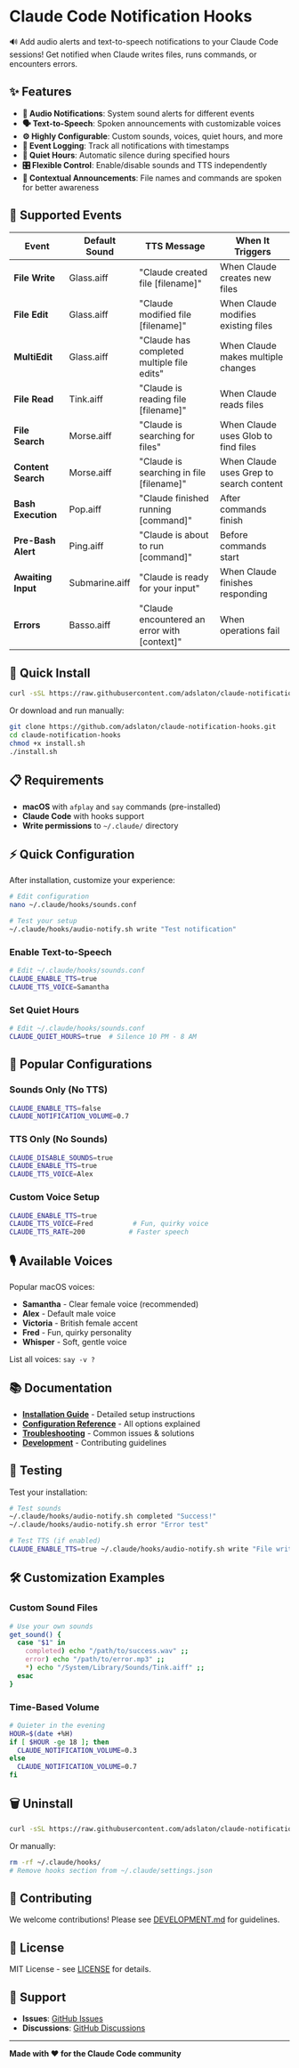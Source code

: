 # Claude Code Notification Hooks

🔊 Add audio alerts and text-to-speech notifications to your Claude Code sessions! Get notified when Claude writes files, runs commands, or encounters errors.

## ✨ Features

- **🎵 Audio Notifications**: System sound alerts for different events
- **🗣️ Text-to-Speech**: Spoken announcements with customizable voices  
- **⚙️ Highly Configurable**: Custom sounds, voices, quiet hours, and more
- **📝 Event Logging**: Track all notifications with timestamps
- **🌙 Quiet Hours**: Automatic silence during specified hours
- **🎛️ Flexible Control**: Enable/disable sounds and TTS independently
- **📝 Contextual Announcements**: File names and commands are spoken for better awareness

## 🎯 Supported Events

| Event | Default Sound | TTS Message | When It Triggers |
|-------|---------------|-------------|------------------|
| **File Write** | Glass.aiff | "Claude created file [filename]" | When Claude creates new files |
| **File Edit** | Glass.aiff | "Claude modified file [filename]" | When Claude modifies existing files |
| **MultiEdit** | Glass.aiff | "Claude has completed multiple file edits" | When Claude makes multiple changes |
| **File Read** | Tink.aiff | "Claude is reading file [filename]" | When Claude reads files |
| **File Search** | Morse.aiff | "Claude is searching for files" | When Claude uses Glob to find files |
| **Content Search** | Morse.aiff | "Claude is searching in file [filename]" | When Claude uses Grep to search content |
| **Bash Execution** | Pop.aiff | "Claude finished running [command]" | After commands finish |
| **Pre-Bash Alert** | Ping.aiff | "Claude is about to run [command]" | Before commands start |
| **Awaiting Input** | Submarine.aiff | "Claude is ready for your input" | When Claude finishes responding |
| **Errors** | Basso.aiff | "Claude encountered an error with [context]" | When operations fail |

## 🚀 Quick Install

```bash
curl -sSL https://raw.githubusercontent.com/adslaton/claude-notification-hooks/main/install.sh | bash
```

Or download and run manually:
```bash
git clone https://github.com/adslaton/claude-notification-hooks.git
cd claude-notification-hooks
chmod +x install.sh
./install.sh
```

## 📋 Requirements

- **macOS** with `afplay` and `say` commands (pre-installed)
- **Claude Code** with hooks support
- **Write permissions** to `~/.claude/` directory

## ⚡ Quick Configuration

After installation, customize your experience:

```bash
# Edit configuration
nano ~/.claude/hooks/sounds.conf

# Test your setup
~/.claude/hooks/audio-notify.sh write "Test notification"
```

### Enable Text-to-Speech
```bash
# Edit ~/.claude/hooks/sounds.conf
CLAUDE_ENABLE_TTS=true
CLAUDE_TTS_VOICE=Samantha
```

### Set Quiet Hours
```bash
# Edit ~/.claude/hooks/sounds.conf  
CLAUDE_QUIET_HOURS=true  # Silence 10 PM - 8 AM
```

## 🎨 Popular Configurations

### Sounds Only (No TTS)
```bash
CLAUDE_ENABLE_TTS=false
CLAUDE_NOTIFICATION_VOLUME=0.7
```

### TTS Only (No Sounds)
```bash
CLAUDE_DISABLE_SOUNDS=true
CLAUDE_ENABLE_TTS=true
CLAUDE_TTS_VOICE=Alex
```

### Custom Voice Setup
```bash
CLAUDE_ENABLE_TTS=true
CLAUDE_TTS_VOICE=Fred          # Fun, quirky voice
CLAUDE_TTS_RATE=200           # Faster speech
```

## 🎙️ Available Voices

Popular macOS voices:
- **Samantha** - Clear female voice (recommended)
- **Alex** - Default male voice
- **Victoria** - British female accent
- **Fred** - Fun, quirky personality
- **Whisper** - Soft, gentle voice

List all voices: `say -v ?`

## 📚 Documentation

- **[Installation Guide](docs/INSTALLATION.md)** - Detailed setup instructions
- **[Configuration Reference](docs/CONFIGURATION.md)** - All options explained
- **[Troubleshooting](docs/TROUBLESHOOTING.md)** - Common issues & solutions
- **[Development](docs/DEVELOPMENT.md)** - Contributing guidelines

## 🧪 Testing

Test your installation:
```bash
# Test sounds
~/.claude/hooks/audio-notify.sh completed "Success!"
~/.claude/hooks/audio-notify.sh error "Error test"

# Test TTS (if enabled)
CLAUDE_ENABLE_TTS=true ~/.claude/hooks/audio-notify.sh write "File written"
```

## 🛠️ Customization Examples

### Custom Sound Files
```bash
# Use your own sounds
get_sound() {
  case "$1" in
    completed) echo "/path/to/success.wav" ;;
    error) echo "/path/to/error.mp3" ;;
    *) echo "/System/Library/Sounds/Tink.aiff" ;;
  esac
}
```

### Time-Based Volume
```bash
# Quieter in the evening
HOUR=$(date +%H)
if [ $HOUR -ge 18 ]; then
  CLAUDE_NOTIFICATION_VOLUME=0.3
else
  CLAUDE_NOTIFICATION_VOLUME=0.7
fi
```

## 🗑️ Uninstall

```bash
curl -sSL https://raw.githubusercontent.com/adslaton/claude-notification-hooks/main/uninstall.sh | bash
```

Or manually:
```bash
rm -rf ~/.claude/hooks/
# Remove hooks section from ~/.claude/settings.json
```

## 🤝 Contributing

We welcome contributions! Please see [DEVELOPMENT.md](docs/DEVELOPMENT.md) for guidelines.

## 📄 License

MIT License - see [LICENSE](LICENSE) for details.

## 🙋 Support

- **Issues**: [GitHub Issues](https://github.com/adslaton/claude-notification-hooks/issues)
- **Discussions**: [GitHub Discussions](https://github.com/adslaton/claude-notification-hooks/discussions)

---

**Made with ❤️ for the Claude Code community**